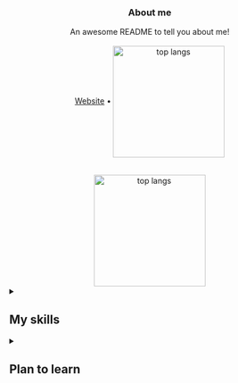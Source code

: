 <div align="center">
  <h3 align="center">About me</h3>

  <p align="center">
    An awesome README to tell you about me!
    <br/>
    <br/>
    <a href="https://sirox.dev/" target="_blank">Website</a> •
    <img align="center" width=200 alt="top langs" src="https://status.sirox.dev/api/badge/3/uptime/24?labelPrefix=sirox.dev+&color=%239000ff&labelColor=%23161616" />
  </p>
  <br/>
  <img align="center" height=200 alt="top langs" src="https://github-readme-stats-2-phimaster0303s-projects.vercel.app/api/top-langs?username=SiroxCW&theme=dark&border_radius=10px&CACHE_SECONDS=600&layout=donut" />
  <br/>
</div>

<details>
<summary><h2>My skills</h2></summary>
  
- Languages
  - [x] Python
  - [X] C#
  - [X] HTML
  - [X] CSS
  - [X] JavaScript
  - [X] Bash/Powershell/Batchfile
- Frameworks
  - [X] ReactJS
- Other
  - [X] Network Engineering
  - [X] Docker
  - [X] InfluxDB
  - [X] MySQL
  - [X] SQLite
</details>
<details>
<summary><h2>Plan to learn</h2></summary>

- Languages
  - [ ] Swift
  - [ ] C++
- Frameworks
  - [ ] Unity
  - [ ] ElectronJS
  - [ ] Three.js
</details>
